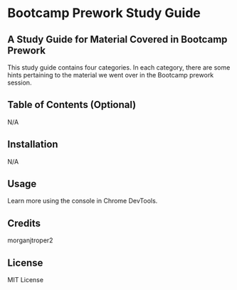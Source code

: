 # Bootcamp Prework Study Guide

## A Study Guide for Material Covered in Bootcamp Prework

This study guide contains four categories. In each category, there are some hints pertaining to the material we went over in the Bootcamp prework session.

## Table of Contents (Optional)

N/A

## Installation

N/A

## Usage

Learn more using the console in Chrome DevTools.

## Credits

morganjtroper2

## License

MIT License